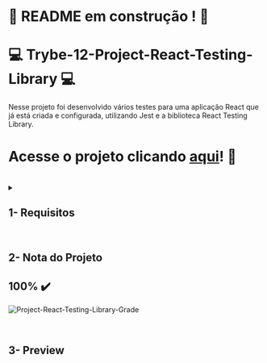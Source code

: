 # :construction: README em construção ! :construction:

# :computer: Trybe-12-Project-React-Testing-Library :computer:

Nesse projeto foi desenvolvido vários testes para uma aplicação React que já está criada e configurada, utilizando Jest e a biblioteca React Testing Library.

# Acesse o projeto clicando [aqui]()! :green_heart:

<br />

<details>
<summary>
  
## 1- Requisitos
  
</summary>
 
### 1. Teste o componente `<App.js />`

- <details><summary>Teste se o topo da aplicação contém um conjunto fixo de links de navegação:</summary>

  - O primeiro link deve possuir o texto `Home`;

  - O segundo link deve possuir o texto `About`;

  - O terceiro link deve possuir o texto `Favorite Pokémon`.
  </details>

- Teste se a aplicação é redirecionada para a página inicial, na URL `/` ao clicar no link `Home` da barra de navegação;

- Teste se a aplicação é redirecionada para a página de `About`, na URL `/about`, ao clicar no link `About` da barra de navegação;

- Teste se a aplicação é redirecionada para a página de `Pokémon Favoritados`, na URL `/favorites`, ao clicar no link `Favorite Pokémon` da barra de navegação;

- Teste se a aplicação é redirecionada para a página `Not Found` ao entrar em uma URL desconhecida.

---

### 2. Teste o componente `<About.js />.`

  - Teste se a página contém as informações sobre a Pokédex;

  - Teste se a página contém um heading `h2` com o texto `About Pokédex`;

  - Teste se a página contém dois parágrafos com texto sobre a Pokédex;

  - Teste se a página contém a seguinte imagem de uma Pokédex: `https://cdn2.bulbagarden.net/upload/thumb/8/86/Gen_I_Pok%C3%A9dex.png/800px-Gen_I_Pok%C3%A9dex.png`.

---

### 3. Teste o componente `<FavoritePokemon.js />`
  
  - Teste se é exibida na tela a mensagem `No favorite pokemon found`, caso a pessoa não tenha Pokémon favoritos;

  - Teste se são exibidos todos os cards de Pokémon favoritados.

---

### 4. Teste o componente `<NotFound.js />`

  - Teste se a página contém um heading `h2` com o texto `Page requested not found`;

  - Teste se a página mostra a imagem `https://media.giphy.com/media/kNSeTs31XBZ3G/giphy.gif`.

---

### 5. Teste o componente `<Pokedex.js />`

  - Teste se a página contém um heading `h2` com o texto `Encountered Pokémon`;

  - <details><summary>Teste se é exibido o próximo Pokémon da lista quando o botão <code>Próximo Pokémon</code> é clicado:</summary>

    - O botão deve conter o texto `Próximo Pokémon`;

    - Os próximos Pokémon da lista devem ser mostrados, um a um, ao clicar sucessivamente no botão;

    - O primeiro Pokémon da lista deve ser mostrado ao clicar no botão, se estiver no último Pokémon da lista.
    </details>

  - Teste se é mostrado apenas um Pokémon por vez;

  - <details><summary>Teste se a Pokédex tem os botões de filtro:</summary>

    - Deve existir um botão de filtragem para cada tipo de Pokémon, sem repetição;
      - _obs: Os botões devem ser capturados pelo `data-testid=pokemon-type-button`_ 

    - A partir da seleção de um botão de tipo, a Pokédex deve circular somente pelos Pokémon daquele tipo;

    - O texto do botão deve corresponder ao `nome do tipo`, ex. `Psychic`;

    - O botão `All` precisa estar **sempre** visível.
    </details>

  - <details><summary>Teste se a Pokédex contém um botão para resetar o filtro:</summary>

    - O texto do botão deve ser `All`;

    - A Pokedéx deverá mostrar os Pokémon normalmente (sem filtros) quando o botão `All` for clicado;

    - Ao carregar a página, o filtro selecionado deverá ser `All`.
    </detail>

---

## 6. Teste o componente `<Pokemon.js />`

  - <details><summary>Teste se é renderizado um card com as informações de determinado Pokémon:</summary>

    - O nome correto do Pokémon deve ser mostrado na tela;

    - O tipo correto do Pokémon deve ser mostrado na tela;

    - O peso médio do Pokémon deve ser exibido com um texto no formato `Average weight: <value> <measurementUnit>`; onde `<value>` e `<measurementUnit>` são, respectivamente, o peso médio do Pokémon e sua unidade de medida;

    - A imagem do Pokémon deve ser exibida. Ela deve conter um atributo `src` com a URL da imagem e um atributo `alt` com o texto `<name> sprite`, onde `<name>` é o nome do Pokémon.
    </details>

  - Teste se o card do Pokémon indicado na Pokédex contém um link de navegação para exibir detalhes deste Pokémon. O link deve possuir a URL `/pokemon/<id>`, onde `<id>` é o id do Pokémon exibido;

  - Teste se ao clicar no link de navegação do Pokémon, é feito o redirecionamento da aplicação para a página de detalhes de Pokémon;
  
  - Teste também se a URL exibida no navegador muda para `/pokemon/<id>`, onde `<id>` é o id do Pokémon cujos detalhes se deseja ver;

  - <details><summary>Teste se existe um ícone de estrela nos Pokémon favoritados:</summary>

    - O ícone deve ser uma imagem com o atributo `src` contendo o caminho `/star-icon.svg`;

    - A imagem deve ter o atributo `alt` igual a `<Pokemon> is marked as favorite`, onde `<Pokemon>` é o nome do Pokémon exibido.
    </details>

---

## 7. Teste o componente `<PokemonDetails.js />`

  - <details><summary>Teste se as informações detalhadas do Pokémon selecionado são mostradas na tela:</summary>

    - A página deve conter um texto `<name> Details`, onde `<name>` é o nome do Pokémon;

    - **Não** deve existir o link de navegação para os detalhes do Pokémon selecionado;

    - A seção de detalhes deve conter um heading `h2` com o texto `Summary`;

    - A seção de detalhes deve conter um parágrafo com o resumo do Pokémon específico sendo visualizado.
      - _obs: é possível utilizar regex para capturar o parágrafo_
    </details>

  - <details><summary>Teste se existe na página uma seção com os mapas contendo as localizações do Pokémon:</summary>

    - Na seção de detalhes deverá existir um heading `h2` com o texto `Game Locations of <name>`; onde `<name>` é o nome do Pokémon exibido;

    - Todas as localizações do Pokémon devem ser mostradas na seção de detalhes;

    - Devem ser exibidos o nome da localização e uma imagem do mapa em cada localização;

    - A imagem da localização deve ter um atributo `src` com a URL da localização;

    - A imagem da localização deve ter um atributo `alt` com o texto `<name> location`, onde `<name>` é o nome do Pokémon.
    </details>

  - <details><summary>Teste se o usuário pode favoritar um Pokémon através da página de detalhes:</summary>

    - A página deve exibir um `checkbox` que permite favoritar o Pokémon;

    - Cliques alternados no `checkbox` devem adicionar e remover respectivamente o Pokémon da lista de favoritos;

    - O `label` do `checkbox` deve conter o texto `Pokémon favoritado?`.
    </details>

---

</details>
<br />

## 2- Nota do Projeto

## 100% :heavy_check_mark:

![Project-React-Testing-Library-Grade](https://github.com/FredericoTP/trybe-project-12-react-testing-library/blob/main/images/react-testing-library-grade.png?raw=true)
  
<br />

## 3- Preview
